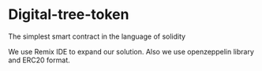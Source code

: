 # Digital-tree-token
The simplest smart contract in the language of solidity

We use Remix IDE to expand our solution. Also we use openzeppelin library and ERC20 format.
